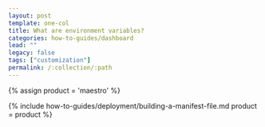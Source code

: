 ```yaml
---
layout: post
template: one-col
title: What are environment variables?
categories: how-to-guides/dashboard
lead: ""
legacy: false
tags: ["customization"]
permalink: /:collection/:path
---
```


{% assign product = 'maestro' %}

{% include how-to-guides/deployment/building-a-manifest-file.md product = product %}
